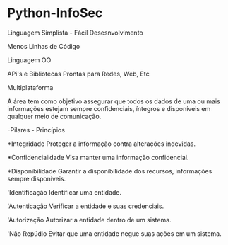 # Python-InfoSec

Linguagem Simplista - Fácil Desesnvolvimento

Menos Linhas de Código

Linguagem OO

APi's e Bibliotecas Prontas para Redes, Web, Etc

Multiplataforma

A área tem como objetivo assegurar que todos os dados de uma ou mais 
informações estejam sempre confidenciais, íntegros e disponíveis em 
qualquer meio de comunicação.

-Pilares - Princípios

*Integridade
Proteger a informação contra alterações indevidas.

*Confidencialidade
Visa manter uma informação confidencial.

*Disponibilidade
Garantir a disponibilidade dos recursos, informações sempre disponíveis. 

'Identificação
Identificar uma entidade.

'Autenticação
Verificar a entidade e suas credenciais.

'Autorização
Autorizar a entidade dentro de um sistema.

'Não Repúdio
Evitar que uma entidade negue suas ações em um sistema.

